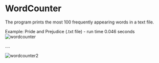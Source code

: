 # WordCounter
The program prints the most 100 frequently appearing words in a text file.

Example: Pride and Prejudice (.txt file) - run time 0.046 seconds
![wordcounter](https://user-images.githubusercontent.com/63013313/149489203-4403cbad-41af-43a3-8b4d-a12bb358f81a.png)

....

![wordcounter2](https://user-images.githubusercontent.com/63013313/149489209-2a408e33-efb7-42b3-95b7-9697916af56c.png)
